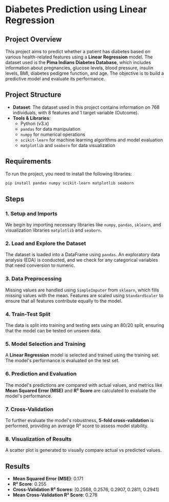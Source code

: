 # Diabetes Prediction using Linear Regression

## Project Overview
This project aims to predict whether a patient has diabetes based on various health-related features using a **Linear Regression** model. The dataset used is the **Pima Indians Diabetes Database**, which includes information about pregnancies, glucose levels, blood pressure, insulin levels, BMI, diabetes pedigree function, and age. The objective is to build a predictive model and evaluate its performance.

## Project Structure
- **Dataset**: The dataset used in this project contains information on 768 individuals, with 8 features and 1 target variable (Outcome).
- **Tools & Libraries**: 
  - Python (v3.x)
  - `pandas` for data manipulation
  - `numpy` for numerical operations
  - `scikit-learn` for machine learning algorithms and model evaluation
  - `matplotlib` and `seaborn` for data visualization

## Requirements
To run the project, you need to install the following libraries:
```bash
pip install pandas numpy scikit-learn matplotlib seaborn
```

## Steps

### 1. Setup and Imports
We begin by importing necessary libraries like `numpy`, `pandas`, `sklearn`, and visualization libraries `matplotlib` and `seaborn`.

### 2. Load and Explore the Dataset
The dataset is loaded into a DataFrame using `pandas`. An exploratory data analysis (EDA) is conducted, and we check for any categorical variables that need conversion to numeric.

### 3. Data Preprocessing
Missing values are handled using `SimpleImputer` from `sklearn`, which fills missing values with the mean. Features are scaled using `StandardScaler` to ensure that all features contribute equally to the model.

### 4. Train-Test Split
The data is split into training and testing sets using an 80/20 split, ensuring that the model can be tested on unseen data.

### 5. Model Selection and Training
A **Linear Regression** model is selected and trained using the training set. The model's performance is evaluated on the test set.

### 6. Prediction and Evaluation
The model's predictions are compared with actual values, and metrics like **Mean Squared Error (MSE)** and **R² Score** are calculated to evaluate the model's performance.

### 7. Cross-Validation
To further evaluate the model's robustness, **5-fold cross-validation** is performed, providing an average R² score to assess model stability.

### 8. Visualization of Results
A scatter plot is generated to visually compare actual vs predicted values.

## Results

- **Mean Squared Error (MSE)**: 0.171
- **R² Score**: 0.255
- **Cross-Validation R² Scores**: [0.2568, 0.2576, 0.2907, 0.2811, 0.2941]
- **Mean Cross-Validation R² Score**: 0.276
